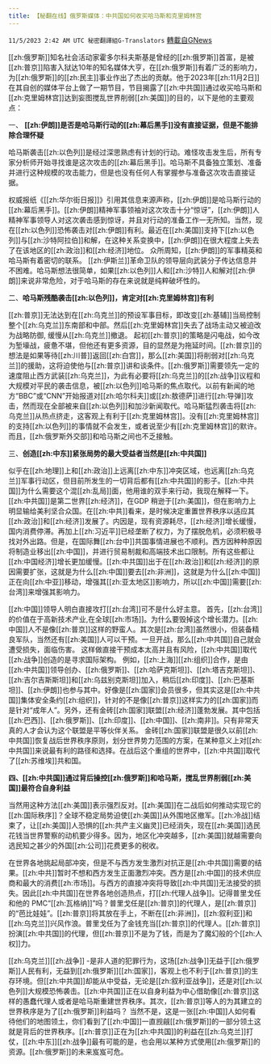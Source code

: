```yaml
---
title: 【秘翻在线】俄罗斯媒体：中共国如何收买哈马斯和克里姆林宫
---
```

`11/5/2023 2:42 AM UTC 秘密翻譯組G-Translators` [轉載自GNews](https://gnews.org/articles/1922755)

[[zh:俄罗斯]]知名社会活动家霍多尔科夫斯基是曾经的[[zh:俄罗斯]]首富，是被[[zh:普京]]陷害入狱达10年的知名媒体大亨，在[[zh:俄罗斯]]有着广泛的影响力，为[[zh:俄罗斯]]的[[zh:民主]]事业作出了杰出的贡献。他于2023年[[zh:11月2日]]在其自创的媒体平台上做了一期节目，节目揭露了[[zh:中共国]]通过收买哈马斯和[[zh:克里姆林宫]]达到妄图搅乱世界削弱[[zh:美国]]的目的，以下是他的主要观点：

一、 **[[zh:伊朗]]是否是哈马斯行动的[[zh:幕后黑手]]没有直接证据，但是不能排除合理怀疑**

哈马斯袭击[[zh:以色列]]是经过深思熟虑有计划的行动。难怪攻击发生后，所有专家分析师开始寻找谁是这次攻击的[[zh:幕后黑手]]。哈马斯不具备独立策划、准备并进行这种规模的攻击能力，但是也没有任何人有掌握参与准备这次攻击直接证据。

权威报纸《[[zh:华尔街日报]]》引用其信息来源声称，[[zh:伊朗]]是哈马斯行动的[[zh:幕后黑手]]。[[zh:伊朗]]精神军事领袖对这次攻击十分“惊讶”，[[zh:伊朗]]人精神军事领导人对这次袭击感到惊讶，并且对行动的准备工作一无所知。当然，现在[[zh:以色列]]恐怖袭击对[[zh:伊朗]]有利。最近在[[zh:美国]]支持下[[zh:以色列]]与[[zh:沙特阿拉伯]]和解，在这种关系变换中，[[zh:伊朗]]在很大程度上失去了在该地区的[[zh:政治]]和[[zh:经济]]地位。 众所周知，[[zh:伊朗]]的军事精英和哈马斯有着密切的联系。 [[zh:伊斯兰]]革命卫队的领导层向武装分子传达信息并不困难。哈马斯想法很简单，如果[[zh:以色列]]人和[[zh:沙特]]人和解对[[zh:伊朗]]来说非常危险，对于哈马斯的存在来说就是纯粹破坏性的。

二、**哈马斯残酷袭击[[zh:以色列]]，肯定对[[zh:克里姆林宫]]有利**

[[zh:普京]]无法达到在[[zh:乌克兰]]的预设军事目标，即改变[[zh:基辅]]当局控制整个[[zh:乌克兰]]东南部和中部。然后[[zh:克里姆林宫]]失去了战场主动又被迫改为战略防御, 缓慢从[[zh:乌克兰]]撤退。 起初[[zh:普京]]的策略是闪电战，如今改为堑壕战，疲惫不堪，但他还有更多资源，目的显然是为拖延时间。[[zh:普京]]的想法是如果等待[[zh:川普]]返回[[zh:白宫]]，那么[[zh:美国]]将削弱对[[zh:乌克兰]]的援助，这将迫使他与[[zh:普京]]讲和谈条件。[[zh:俄罗斯]]需要领先一定的速度阻止西方武装[[zh:乌克兰]]，为此有必要将[[zh:乌克兰]]的[[zh:战争]]议程和大规模对平民的袭击信息，被[[zh:以色列]]哈马斯的焦点取代。以前有新闻的地方“BBC”或“CNN”开始报道对[[zh:哈尔科夫]]或[[zh:敖德萨]]进行[[zh:导弹]]攻击，然而现在全部被来自[[zh:以色列]]和加沙新闻取代。哈马斯猛烈袭击将[[zh:乌克兰]]从热点挤走，这客观上有利于[[zh:克里姆林宫]]。没有[[zh:克里姆林宫]]的支持[[zh:以色列]]的事情就不会发生，或者说至少有[[zh:克里姆林宫]]的默许。而且，[[zh:俄罗斯外交部]]和哈马斯之间也不乏接触。

三、**创造[[zh:中东]]紧张局势的最大受益者当然是[[zh:中共国]]**

似乎在[[zh:地理]]上和[[zh:政治]]上远离[[zh:中东]]冲突区域，也远离[[zh:乌克兰]]军事行动区，但目前所发生的一切背后都有[[zh:中共国]]的影子。[[zh:中共国]]为什么需要这个混[[zh:乱局]]面，他用谁的双手来行动，我现在解释一下。 [[zh:中共国]]是第二世界[[zh:经济]]，在GDP 稍逊于[[zh:美国]]，但在影响力上明显输给美利坚合众国。在[[zh:中共]]看来，是时候决定重置世界秩序以适应其[[zh:政治]]和[[zh:经济]]发展了。内因是，现有资源耗尽，[[zh:经济]]增长缓慢，国内消费停滞。再加上[[zh:习近平]]已经垄断了权力，为了摆脱危机，必须积极寻找对外出路。但是，在国际舞[[zh:台中]]共国事情进展也不顺利。西方因种种原因将制造业移出[[zh:中国]]，并进行贸易制裁和高端技术出口限制。所有这些都让[[zh:中国经济]]增长更加缓慢。[[zh:中共国]]出于在[[zh:政治]]和[[zh:经济]]的原因需要扩张，这就是为什么[[zh:中国]]要去[[zh:非洲]]，这就是为什么[[zh:中国]]正在向[[zh:中亚]]移动，增强其[[zh:亚太地区]]影响力，所以[[zh:中国]]需要[[zh:台湾]]来增强其影响力。

[[zh:中国]]领导人明白直接攻打[[zh:台湾]]可不是什么好主意。 首先，[[zh:台湾]]的价值在于高新技术产业,在全球[[zh:市场]]。为什么要毁掉这个增长潜力。[[zh:中国]]人不是像[[zh:普京]]这样的野蛮人。其次是[[zh:台湾]]虽然很小，但装备精良军队，当然还有[[zh:美国]]人可以干预。一旦开战，那么[[zh:中共国]]自己就会遭受损失，面临伤害。 这样做直接干预成本太高并且有风险，[[zh:中共国]]取代[[zh:战争]]创造的是寻求国际架构。 例如，[[zh:上海]][[zh:组织]]合作，是由[[zh:中共国]]领导创办、[[zh:俄罗斯]]、[[zh:哈萨克斯坦]]、[[zh:塔吉克斯坦]]、[[zh:吉尔吉斯斯坦]]和[[zh:乌兹别克斯坦]]加入，稍后[[zh:印度]]、[[zh:巴基斯坦]]、[[zh:伊朗]]也参与其中。好像是[[zh:国家]]会员很多，但其实这是[[zh:中共国]]集体安全条约[[zh:组织]]，针对的不是像[[zh:普京]]这样实力的[[zh:国家]]而是针对“成年人”。另外，还有金砖[[zh:国家]]联盟[[zh:经济]]蓬勃发展。其中包括[[zh:巴西]]、[[zh:俄罗斯]]、[[zh:印度]]、[[zh:中国]]、[[zh:南非]]。只有非常天真的人才会认为这个联盟是平等伙伴关系。 金砖[[zh:国家]]联盟是很久以前[[zh:中共国]]恢复战后世界秩序原则，划分世界势力范围的方案，在某种意义上对[[zh:中共国]]来说最有利的路径和选择。在战后这个重组的世界中，[[zh:中共国]]取代了[[zh:苏维埃]]共和国。

**四、[[zh:中共国]]通过背后操控[[zh:俄罗斯]]和哈马斯，搅乱世界削弱[[zh:美国]]最符合自身利益**

当然用这种方法[[zh:美国]]表示强烈反对。[[zh:美国]]在二战后如何推动实现它的[[zh:国际秩序]]？全球不稳定局势迫使[[zh:美国]]从外围地区撤军。[[zh:冷战]]结束了，让[[zh:美国]]人恐惧的[[zh:共产主义幽灵]]已经消失，现在[[zh:美国]]选民花钱当世界警察的动机要少得多。因为，地区化冲突越多，[[zh:美国]]就越需要向选民知之甚少的外国[[zh:公司]]花费更多的税收。

在世界各地挑起局部冲突，但是不与西方发生激烈对抗正是[[zh:中共国]]需要的结果。[[zh:中共]]暂时不想和西方发生正面激烈冲突。西方是[[zh:中国]]的技术供应商和最大的消费[[zh:市场]]。与西方的直接冲突将导致[[zh:中共国]]无法接受的损失。因此[[zh:中共国]]在世界各地创造热点，打[[zh:代理人战争]]。记得普里戈任和他的 PMC“[[zh:瓦格纳]]”吗？普里戈任是[[zh:普京]]的代理人，是[[zh:普京]]的“芭比娃娃”。[[zh:普京]]将其放在手上，不断在[[zh:非洲]]，[[zh:叙利亚]]和[[zh:乌克兰]]兴风作浪。普里戈任为了金钱充当[[zh:普京]]的代理人。[[zh:普京]]扮演[[zh:中共国]]的代理，但[[zh:普京]]不是为了钱，而是为了魔幻般的个[[zh:人权]]力。

[[zh:乌克兰]][[zh:战争]] -是非人道的犯罪行为，这场[[zh:战争]]无益于[[zh:俄罗斯]]人民有利，无益到[[zh:俄罗斯]][[zh:国家]]，客观上也不利于[[zh:普京]]的生存环境。但[[zh:中共国]]却能从中受益，无论是[[zh:叙利亚战争]]，还是对[[zh:以色列]]大规模恐怖袭击。[[zh:中共国]]正在以自身利益为中心借助像[[zh:普京]]这样的愚蠢代理人或者是哈马斯重建世界秩序。其次，[[zh:普京]]等人的为其建立的世界秩序是为了[[zh:俄罗斯]]利益吗？ 当然不是，这是一张[[zh:中国]]人如何看待他们的地图领土，你们看到了[[zh:中国]]一直觊觎[[zh:俄罗斯]]的一部分领土这就是背后的世界秩序。[[zh:普京]]正在为[[zh:中共国]]的利益在[[zh:乌克兰]]打仗，[[zh:中东]][[zh:战争]]最有可能的是，也会用以某种方式使用[[zh:俄罗斯]]的资源。[[zh:俄罗斯]]的未来岌岌可危。
